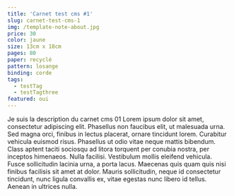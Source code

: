 ```yaml
---
title: 'Carnet test cms #1'
slug: carnet-test-cms-1
img: /template-note-about.jpg
price: 30
color: jaune
size: 13cm x 18cm
pages: 80
paper: recyclé
pattern: losange
binding: corde
tags:
  - testTag
  - testTagthree
featured: oui
---
```

Je suis la description du carnet cms 01 Lorem ipsum dolor sit amet, consectetur adipiscing elit. Phasellus non faucibus elit, ut malesuada urna. Sed magna orci, finibus in lectus placerat, ornare tincidunt lorem. Curabitur vehicula euismod risus. Phasellus ut odio vitae neque mattis bibendum. Class aptent taciti sociosqu ad litora torquent per conubia nostra, per inceptos himenaeos. Nulla facilisi. Vestibulum mollis eleifend vehicula. Fusce sollicitudin lacinia urna, a porta lacus. Maecenas quis quam quis nisi finibus facilisis sit amet at dolor. Mauris sollicitudin, neque id consectetur tincidunt, nunc ligula convallis ex, vitae egestas nunc libero id tellus. Aenean in ultrices nulla.
